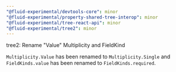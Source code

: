 ```yaml
---
"@fluid-experimental/devtools-core": minor
"@fluid-experimental/property-shared-tree-interop": minor
"@fluid-experimental/tree-react-api": minor
"@fluid-experimental/tree2": minor
---
```


tree2: Rename "Value" Multiplicity and FieldKind

`Multiplicity.Value` has been renamed to `Multiplicity.Single` and `FieldKinds.value` has been renamed to `FieldKinds.required`.
